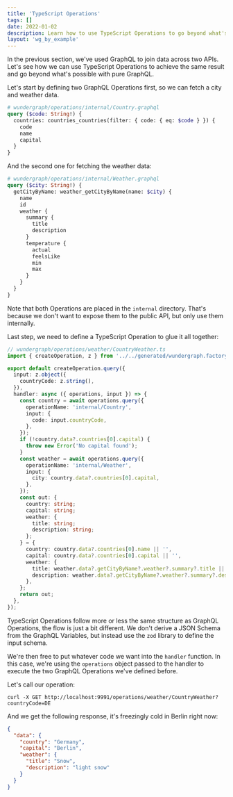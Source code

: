 ```yaml
---
title: 'TypeScript Operations'
tags: []
date: 2022-01-02
description: Learn how to use TypeScript Operations to go beyond what's possible with pure GraphQL.
layout: 'wg_by_example'
---
```


In the previous section, we've used GraphQL to join data across two APIs.
Let's see how we can use TypeScript Operations to achieve the same result and go beyond what's possible with pure
GraphQL.

Let's start by defining two GraphQL Operations first,
so we can fetch a city and weather data.

```graphql
# wundergraph/operations/internal/Country.graphql
query ($code: String!) {
  countries: countries_countries(filter: { code: { eq: $code } }) {
    code
    name
    capital
  }
}
```

And the second one for fetching the weather data:

```graphql
# wundergraph/operations/internal/Weather.graphql
query ($city: String!) {
  getCityByName: weather_getCityByName(name: $city) {
    name
    id
    weather {
      summary {
        title
        description
      }
      temperature {
        actual
        feelsLike
        min
        max
      }
    }
  }
}
```

Note that both Operations are placed in the `internal` directory.
That's because we don't want to expose them to the public API,
but only use them internally.

Last step, we need to define a TypeScript Operation to glue it all together:

```typescript
// wundergraph/operations/weather/CountryWeather.ts
import { createOperation, z } from '../../generated/wundergraph.factory';

export default createOperation.query({
  input: z.object({
    countryCode: z.string(),
  }),
  handler: async ({ operations, input }) => {
    const country = await operations.query({
      operationName: 'internal/Country',
      input: {
        code: input.countryCode,
      },
    });
    if (!country.data?.countries[0].capital) {
      throw new Error('No capital found');
    }
    const weather = await operations.query({
      operationName: 'internal/Weather',
      input: {
        city: country.data?.countries[0].capital,
      },
    });
    const out: {
      country: string;
      capital: string;
      weather: {
        title: string;
        description: string;
      };
    } = {
      country: country.data?.countries[0].name || '',
      capital: country.data?.countries[0].capital || '',
      weather: {
        title: weather.data?.getCityByName?.weather?.summary?.title || '',
        description: weather.data?.getCityByName?.weather?.summary?.description || '',
      },
    };
    return out;
  },
});
```

TypeScript Operations follow more or less the same structure as GraphQL Operations,
the flow is just a bit different.
We don't derive a JSON Schema from the GraphQL Variables,
but instead use the `zod` library to define the input schema.

We're then free to put whatever code we want into the `handler` function.
In this case, we're using the `operations` object passed to the handler to execute the two GraphQL Operations we've
defined before.

Let's call our operation:

```shell
curl -X GET http://localhost:9991/operations/weather/CountryWeather?countryCode=DE
```

And we get the following response, it's freezingly cold in Berlin right now:

```json
{
  "data": {
    "country": "Germany",
    "capital": "Berlin",
    "weather": {
      "title": "Snow",
      "description": "light snow"
    }
  }
}
```
